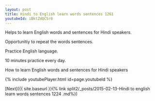```yaml
---
layout: post
title: Hindi to English learn words sentences 1261 
youtubeId: iBktZdQC5r0
---
```

 
 
Helps to learn English words and sentences for Hindi speakers.

Opportunitiy to repeat the words sentences. 

Practice English language. 
 
10 minutes practice every day. 
 
How to learn English words and sentences for Hindi speakers 
 
{% include youtubePlayer.html id=page.youtubeId %}
 
 
[Next]({{ site.baseurl }}{% link  split2/_posts/2015-02-13-Hindi to english learn words sentences 1224 .md%})
 
